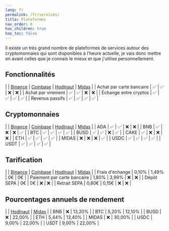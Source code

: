 ```yaml
---
lang: fr
permalink: /fr/services/
title: Plateformes
nav_order: 6
has_children: true
has_toc: false
---
```


Il existe un très grand nombre de plateformes de services autour des cryptomonnaies qui sont disponibles à l'heure actuelle, je vais donc mettre en avant celles que je connais le mieux et que j'utilise personnellement.


## Fonctionnalités

| | [Binance](/fr/services/binance) | [Coinbase](/fr/services/coinbase) | [Hodlnaut](/fr/services/hodlnaut) | [Midas](/fr/services/midas) |
| Achat par carte bancaire | ✅      | ✅       | ❌        | ❌     |
| Achat par virement       | ✅      | ✅       | ❌        | ❌     |
| Échange entre cryptos    | ✅      | ✅       | ✅        | ✅     |
| Revenus passifs          | ✅      | ✅       | ✅        | ✅     |


## Cryptomonnaies

| | [Binance](/fr/services/binance) | [Coinbase](/fr/services/coinbase) | [Hodlnaut](/fr/services/hodlnaut) | [Midas](/fr/services/midas) |
| ADA   | ✅ | ✅ | ❌ | ❌ |
| BNB   | ✅ | ❌ | ❌ | ✅ |
| BTC   | ✅ | ✅ | ✅ | ✅ |
| BUSD  | ✅ | ✅ | ❌ | ✅ |
| CAKE  | ✅ | ❌ | ❌ | ❌ |
| ETH   | ✅ | ✅ | ✅ | ✅ |
| MIDAS | ❌ | ❌ | ❌ | ✅ |
| USDC  | ✅ | ✅ | ✅ | ✅ |
| USDT  | ✅ | ✅ | ✅ | ✅ |


## Tarification

| | [Binance](/fr/services/binance) | [Coinbase](/fr/services/coinbase) | [Hodlnaut](/fr/services/hodlnaut) | [Midas](/fr/services/midas) |
| Frais d'échange             | 0,10% | 1,49% | 0€ | 0€ |
| Paiement par carte bancaire | 1,80% | 3,99% | ❌ | ❌ |
| Dépôt SEPA                  | 0€    | 0€    | ❌ | ❌ |
| Retrait SEPA                | 0,80€ | 0,15€ | ❌ | ❌ |


## Pourcentages annuels de rendement

| | [Hodlnaut](/fr/services/hodlnaut) | [Midas](/fr/services/midas) |
| BNB   | ❌    | 13,20% |
| BTC   | 5,20% | 12,10% |
| BUSD  | ❌    | 22,00% |
| ETH   | 5,44% | 13,40% |
| MIDAS | ❌    | 30,00% |
| USDC  | 9,00% | 22,00% |
| USDT  | 9,00% | 22,00% |
